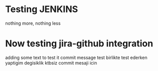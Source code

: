# Testing JENKINS
nothing more, nothing less

# Now testing jira-github integration
adding some text to test it
commit message test
birlikte test ederken yaptigim degisiklik
ktbsiz commit mesaji icin
